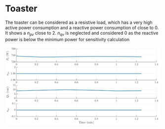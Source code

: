 # Toaster
The toaster can be considered as a resistive load, which has a very high active power consumption and a reactive power consumption of close to 0. It shows a $n_{pv}$ close to 2. $n_{qv}$ is neglected and considered 0 as the reactive power is below the minimum power for sensitivity calculation

![Toaster](../z_Sensitivity_img/Toaster.svg)

